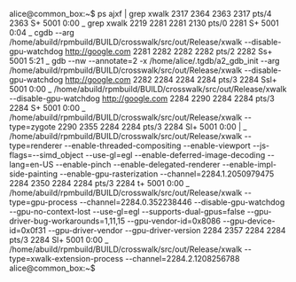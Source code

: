 alice@common_box:~$ ps ajxf | grep xwalk
 2317  2364  2363  2317 pts/4     2363 S+    5001   0:00          \_ grep xwalk
 2219  2281  2281  2130 pts/0     2281 S+    5001   0:04              \_ cgdb --arg /home/abuild/rpmbuild/BUILD/crosswalk/src/out/Release/xwalk --disable-gpu-watchdog http://google.com
 2281  2282  2282  2282 pts/2     2282 Ss+   5001   5:21                  \_ gdb --nw --annotate=2 -x /home/alice/.tgdb/a2_gdb_init --arg /home/abuild/rpmbuild/BUILD/crosswalk/src/out/Release/xwalk --disable-gpu-watchdog http://google.com
 2282  2284  2284  2284 pts/3     2284 Ssl+  5001   0:00                      \_ /home/abuild/rpmbuild/BUILD/crosswalk/src/out/Release/xwalk --disable-gpu-watchdog http://google.com
 2284  2290  2284  2284 pts/3     2284 S+    5001   0:00                          \_ /home/abuild/rpmbuild/BUILD/crosswalk/src/out/Release/xwalk --type=zygote
 2290  2355  2284  2284 pts/3     2284 Sl+   5001   0:00                          |   \_ /home/abuild/rpmbuild/BUILD/crosswalk/src/out/Release/xwalk --type=renderer --enable-threaded-compositing --enable-viewport --js-flags=--simd_object --use-gl=egl --enable-deferred-image-decoding --lang=en-US --enable-pinch --enable-delegated-renderer --enable-impl-side-painting --enable-gpu-rasterization --channel=2284.1.2050979475
 2284  2350  2284  2284 pts/3     2284 t+    5001   0:00                          \_ /home/abuild/rpmbuild/BUILD/crosswalk/src/out/Release/xwalk --type=gpu-process --channel=2284.0.352238446 --disable-gpu-watchdog --gpu-no-context-lost --use-gl=egl --supports-dual-gpus=false --gpu-driver-bug-workarounds=1,11,15 --gpu-vendor-id=0x8086 --gpu-device-id=0x0f31 --gpu-driver-vendor --gpu-driver-version
 2284  2357  2284  2284 pts/3     2284 Sl+   5001   0:00                          \_ /home/abuild/rpmbuild/BUILD/crosswalk/src/out/Release/xwalk --type=xwalk-extension-process --channel=2284.2.1208256788
alice@common_box:~$ 
